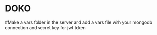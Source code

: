# DOKO
#Make a vars folder in the server and add a vars file 
with your mongodb connection and secret key for jwt token
